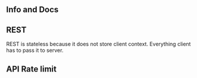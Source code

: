 ## Info and Docs

## REST
REST is stateless because it does not store client context. Everything client has to pass it to server.

## API Rate limit